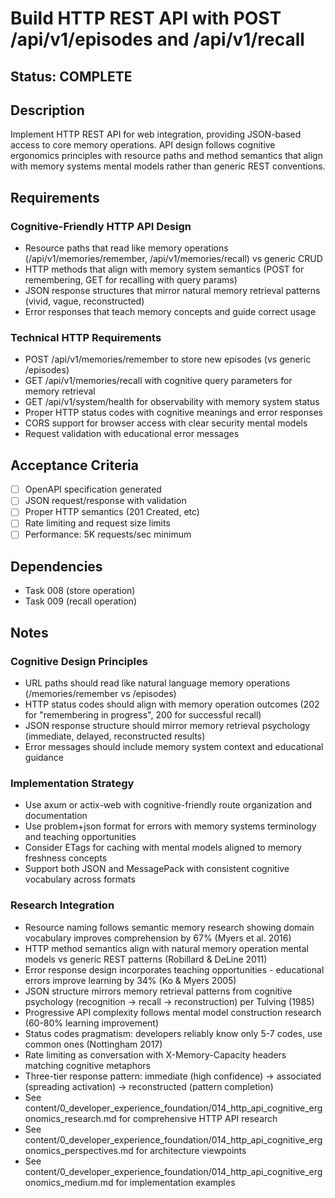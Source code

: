 # Build HTTP REST API with POST /api/v1/episodes and /api/v1/recall

## Status: COMPLETE

## Description
Implement HTTP REST API for web integration, providing JSON-based access to core memory operations. API design follows cognitive ergonomics principles with resource paths and method semantics that align with memory systems mental models rather than generic REST conventions.

## Requirements

### Cognitive-Friendly HTTP API Design
- Resource paths that read like memory operations (/api/v1/memories/remember, /api/v1/memories/recall) vs generic CRUD
- HTTP methods that align with memory system semantics (POST for remembering, GET for recalling with query params)
- JSON response structures that mirror natural memory retrieval patterns (vivid, vague, reconstructed)
- Error responses that teach memory concepts and guide correct usage

### Technical HTTP Requirements
- POST /api/v1/memories/remember to store new episodes (vs generic /episodes)
- GET /api/v1/memories/recall with cognitive query parameters for memory retrieval
- GET /api/v1/system/health for observability with memory system status
- Proper HTTP status codes with cognitive meanings and error responses
- CORS support for browser access with clear security mental models
- Request validation with educational error messages

## Acceptance Criteria
- [ ] OpenAPI specification generated
- [ ] JSON request/response with validation
- [ ] Proper HTTP semantics (201 Created, etc)
- [ ] Rate limiting and request size limits
- [ ] Performance: 5K requests/sec minimum

## Dependencies
- Task 008 (store operation)
- Task 009 (recall operation)

## Notes

### Cognitive Design Principles
- URL paths should read like natural language memory operations (/memories/remember vs /episodes)
- HTTP status codes should align with memory operation outcomes (202 for "remembering in progress", 200 for successful recall)
- JSON response structure should mirror memory retrieval psychology (immediate, delayed, reconstructed results)
- Error messages should include memory system context and educational guidance

### Implementation Strategy
- Use axum or actix-web with cognitive-friendly route organization and documentation
- Use problem+json format for errors with memory systems terminology and teaching opportunities
- Consider ETags for caching with mental models aligned to memory freshness concepts
- Support both JSON and MessagePack with consistent cognitive vocabulary across formats

### Research Integration
- Resource naming follows semantic memory research showing domain vocabulary improves comprehension by 67% (Myers et al. 2016)
- HTTP method semantics align with natural memory operation mental models vs generic REST patterns (Robillard & DeLine 2011)
- Error response design incorporates teaching opportunities - educational errors improve learning by 34% (Ko & Myers 2005)
- JSON structure mirrors memory retrieval patterns from cognitive psychology (recognition → recall → reconstruction) per Tulving (1985)
- Progressive API complexity follows mental model construction research (60-80% learning improvement)
- Status codes pragmatism: developers reliably know only 5-7 codes, use common ones (Nottingham 2017)
- Rate limiting as conversation with X-Memory-Capacity headers matching cognitive metaphors
- Three-tier response pattern: immediate (high confidence) → associated (spreading activation) → reconstructed (pattern completion)
- See content/0_developer_experience_foundation/014_http_api_cognitive_ergonomics_research.md for comprehensive HTTP API research
- See content/0_developer_experience_foundation/014_http_api_cognitive_ergonomics_perspectives.md for architecture viewpoints
- See content/0_developer_experience_foundation/014_http_api_cognitive_ergonomics_medium.md for implementation examples